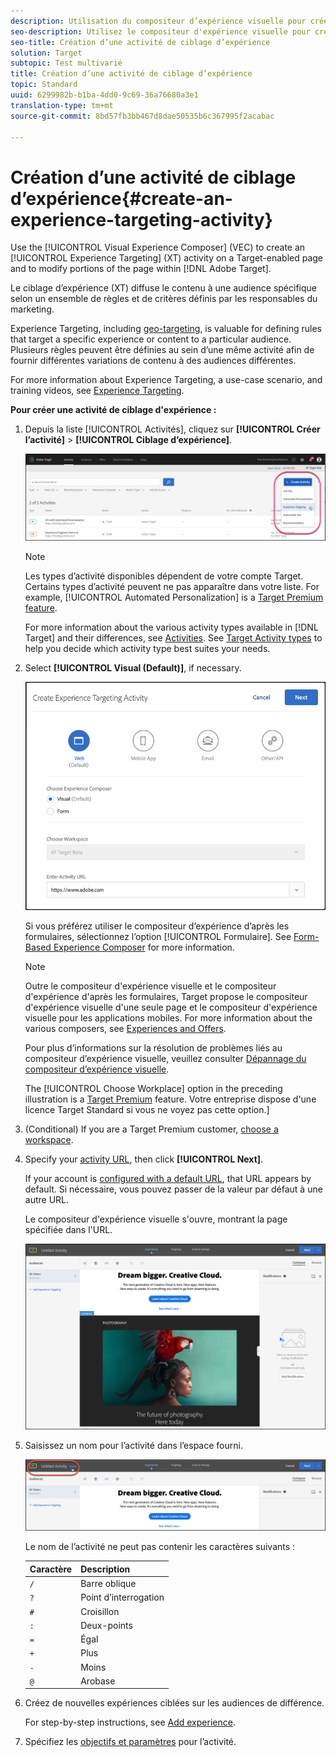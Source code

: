```yaml
---
description: Utilisation du compositeur d’expérience visuelle pour créer une activité de ciblage d’expérience sur une page Target et pour modifier des parties de la page dans Target.
seo-description: Utilisez le compositeur d'expérience visuelle pour créer une activité de ciblage d'expérience sur une page compatible Target et pour modifier des parties de la page dans Adobe Target.
seo-title: Création d’une activité de ciblage d’expérience
solution: Target
subtopic: Test multivarié
title: Création d’une activité de ciblage d’expérience
topic: Standard
uuid: 6299982b-b1ba-4dd0-9c69-36a76680a3e1
translation-type: tm+mt
source-git-commit: 8bd57fb3bb467d8dae50535b6c367995f2acabac

---
```



# Création d’une activité de ciblage d’expérience{#create-an-experience-targeting-activity}

Use the [!UICONTROL Visual Experience Composer] (VEC) to create an [!UICONTROL Experience Targeting] (XT) activity on a Target-enabled page and to modify portions of the page within [!DNL Adobe Target].

Le ciblage d’expérience (XT) diffuse le contenu à une audience spécifique selon un ensemble de règles et de critères définis par les responsables du marketing.

Experience Targeting, including [geo-targeting](/help/c-target/c-audiences/c-target-rules/geo.md), is valuable for defining rules that target a specific experience or content to a particular audience. Plusieurs règles peuvent être définies au sein d’une même activité afin de fournir différentes variations de contenu à des audiences différentes.

For more information about Experience Targeting, a use-case scenario, and training videos, see [Experience Targeting](/help/c-activities/t-experience-target/experience-target.md).

**Pour créer une activité de ciblage d&#39;expérience :**

1. Depuis la liste [!UICONTROL Activités], cliquez sur **[!UICONTROL Créer l’activité]** &gt; **[!UICONTROL Ciblage d’expérience]**.

   ![Créer une activité &gt; Ciblage d&#39;expérience](/help/c-activities/t-experience-target/t-xt-create/assets/xt_select-1.png)

   >[!NOTE]
   >
   >Les types d’activité disponibles dépendent de votre compte Target. Certains types d’activité peuvent ne pas apparaître dans votre liste. For example, [!UICONTROL Automated Personalization] is a [Target Premium feature](/help/c-intro/intro.md#premium).
   >
   >For more information about the various activity types available in [!DNL Target] and their differences, see [Activities](../../../c-activities/activities.md#concept_D317A95A1AB54674BA7AB65C7985BA03). See [Target Activity types](/help/c-activities/target-activities-guide.md) to help you decide which activity type best suites your needs.

1. Select **[!UICONTROL Visual (Default)]**, if necessary.

   ![Boîte de dialogue Créer une activité de ciblage d&#39;expérience](/help/c-activities/t-experience-target/t-xt-create/assets/form_url-new.png)

   Si vous préférez utiliser le compositeur d’expérience d’après les formulaires, sélectionnez l’option [!UICONTROL Formulaire]. See [Form-Based Experience Composer](/help/c-experiences/form-experience-composer.md) for more information.

   >[!NOTE]
   >
   >Outre le compositeur d&#39;expérience visuelle et le compositeur d&#39;expérience d&#39;après les formulaires, Target propose le compositeur d&#39;expérience visuelle d&#39;une seule page et le compositeur d&#39;expérience visuelle pour les applications mobiles. For more information about the various composers, see [Experiences and Offers](/help/c-experiences/experiences.md).
   >
   >Pour plus d’informations sur la résolution de problèmes liés au compositeur d’expérience visuelle, veuillez consulter [Dépannage du compositeur d’expérience visuelle](/help/c-experiences/c-visual-experience-composer/r-troubleshoot-composer/troubleshoot-composer.md).
   >
   >The [!UICONTROL Choose Workplace] option in the preceding illustration is a [Target Premium](/help/c-intro/intro.md) feature. Votre entreprise dispose d&#39;une licence Target Standard si vous ne voyez pas cette option.]

1. (Conditional) If you are a Target Premium customer, [choose a workspace](/help/administrating-target/c-user-management/property-channel/property-channel.md).

1. Specify your [activity URL](../../../c-activities/t-experience-target/t-xt-create/xt-activity-url.md#concept_D28549AAA0A14E3BB5F05F32BE8ABC90), then click **[!UICONTROL Next]**.

   If your account is [configured with a default URL](/help/administrating-target/r-target-account-preferences/target-account-preferences.md), that URL appears by default. Si nécessaire, vous pouvez passer de la valeur par défaut à une autre URL.

   Le compositeur d&#39;expérience visuelle s&#39;ouvre, montrant la page spécifiée dans l&#39;URL.

   ![Activité de ciblage d&#39;expérience dans le compositeur d&#39;expérience visuelle](/help/c-activities/t-experience-target/t-xt-create/assets/xt-in-vec.png)

1. Saisissez un nom pour l’activité dans l’espace fourni.

   ![Champ Nom](/help/c-activities/t-experience-target/t-xt-create/assets/xt_name-new.png)

   Le nom de l’activité ne peut pas contenir les caractères suivants :

   | Caractère | Description |
   |--- |--- |
   | `/` | Barre oblique |
   | `?` | Point d’interrogation |
   | `#` | Croisillon |
   | `:` | Deux-points |
   | `=` | Égal |
   | `+` | Plus |
   | `-` | Moins |
   | `@` | Arobase |

1. Créez de nouvelles expériences ciblées sur les audiences de différence.

   For step-by-step instructions, see [Add experience](/help/c-activities/t-experience-target/t-xt-create/xt-add-experience.md).

1. Spécifiez les [objectifs et paramètres](../../../c-activities/t-experience-target/t-xt-create/xt-goals-and-settings.md#reference_B25389FD6F3A4989801E740364B089CC) pour l’activité.